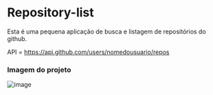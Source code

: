 # Repository-list
Esta é uma pequena aplicação de busca e listagem de repositórios do github. 

API = https://api.github.com/users/nomedousuario/repos

### Imagem do projeto
![image](https://user-images.githubusercontent.com/95495192/208027111-0f0c438e-ebfa-446f-85a5-fb8f0ba62087.png)
